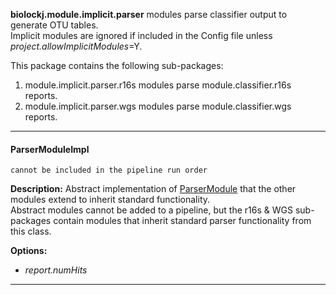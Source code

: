 **biolockj.module.implicit.parser** modules parse classifier output to generate OTU tables.<br>Implicit modules are ignored if included in the Config file unless *project.allowImplicitModules*=Y.<br>

This package contains the following sub-packages:

1. module.implicit.parser.r16s modules parse module.classifier.r16s reports.
1. module.implicit.parser.wgs modules parse module.classifier.wgs reports.

----

#### ParserModuleImpl
`cannot be included in the pipeline run order`

**Description:**  Abstract implementation of [ParserModule](https://msioda.github.io/BioLockJ/docs/biolockj/module/implicit/parser/ParserModule.html) that the other modules extend to inherit standard functionality.<br>  Abstract modules cannot be added to a pipeline, but the r16s & WGS sub-packages contain modules that inherit standard parser functionality from this class.

**Options:**

   - *report.numHits*

----